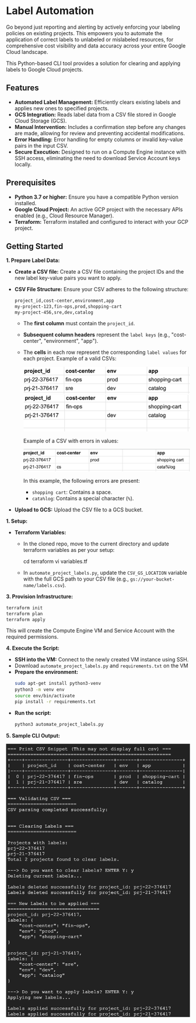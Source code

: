 # Label Automation
Go beyond just reporting and alerting by actively enforcing your labeling policies on
existing projects. This empowers you to automate the application of correct labels to
unlabeled or mislabeled resources, for comprehensive cost visibility and data accuracy
across your entire Google Cloud landscape.

This Python-based CLI tool provides a solution for clearing and applying labels to Google Cloud projects.

## Features

* **Automated Label Management:** Efficiently clears existing labels and applies new ones to specified projects.
* **GCS Integration:** Reads label data from a CSV file stored in Google Cloud Storage (GCS).
* **Manual Intervention:** Includes a confirmation step before any changes are made, allowing for review and preventing accidental modifications.
* **Error Handling:** Error handling for empty columns or invalid key-value pairs in the input CSV.
* **Secure Execution:** Designed to run on a Compute Engine instance with SSH access, eliminating the need to download Service Account keys locally.

## Prerequisites

* **Python 3.7 or higher:** Ensure you have a compatible Python version installed.
* **Google Cloud Project:** An active GCP project with the necessary APIs enabled (e.g., Cloud Resource Manager).
* **Terraform:**  Terraform installed and configured to interact with your GCP project.

## Getting Started

**1. Prepare Label Data:**

* **Create a CSV file:** Create a CSV file containing the project IDs and the new label key-value pairs you want to apply.
* **CSV File Structure:** Ensure your CSV adheres to the following structure:
  ```
  project_id,cost-center,environment,app
  my-project-123,fin-ops,prod,shopping-cart
  my-project-456,sre,dev,catalog
  ```
  * The **first column** must contain the `project_id`.
  * **Subsequent column headers** represent the `label keys` (e.g., "cost-center", "environment", "app").
  * The **cells** in each row represent the corresponding `label values` for each project.
    Example of a valid CSVs:

    ![valid csv 1](img/csv_valid_1.png)
    ![valid csv 1](img/csv_valid_2.png)
    
    Example of a CSV with errors in values:

    ![valid csv 1](img/csv_with_errors.png)

    In this example, the following errors are present:
    * `shopping cart`: Contains a space.
    * `cata%log`: Contains a special character (`%`).
    
* **Upload to GCS:** Upload the CSV file to a GCS bucket.

**1. Setup:**

* **Terraform Variables:**
  * In the cloned repo, move to the current directory and update terraform variables as per your setup:
 
      cd terraform
      vi variables.tf
  * In `automate_project_labels.py`, update the `CSV_GS_LOCATION` variable with the full GCS path to your CSV file (e.g., `gs://your-bucket-name/labels.csv`).

**3. Provision Infrastructure:**
    
    terraform init
    terraform plan
    terraform apply
 This will create the Compute Engine VM and Service Account with the required permissions.

**4. Execute the Script:**

* **SSH into the VM:**  Connect to the newly created VM instance using SSH.
* Download `automate_project_labels.py` and `requirements.txt` on the VM
* **Prepare the environment:**
   ```bash
   sudo apt-get install python3-venv 
   python3 -m venv env
   source env/bin/activate
   pip install -r requirements.txt 
   ```
* **Run the script:**
   ```bash
   python3 automate_project_labels.py
   ```


**5. Sample CLI Output:**

![label_output](img/sample_cli_output.png)